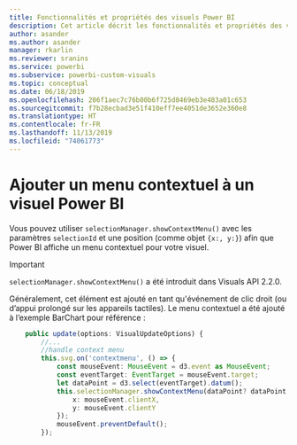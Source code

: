 ```yaml
---
title: Fonctionnalités et propriétés des visuels Power BI
description: Cet article décrit les fonctionnalités et propriétés des visuels Power BI.
author: asander
ms.author: asander
manager: rkarlin
ms.reviewer: sranins
ms.service: powerbi
ms.subservice: powerbi-custom-visuals
ms.topic: conceptual
ms.date: 06/18/2019
ms.openlocfilehash: 206f1aec7c76b00b6f725d8469eb3e483a01c653
ms.sourcegitcommit: f7b28ecbad3e51f410eff7ee4051de3652e360e8
ms.translationtype: HT
ms.contentlocale: fr-FR
ms.lasthandoff: 11/13/2019
ms.locfileid: "74061773"
---
```

# <a name="add-context-menu-to-power-bi-visual"></a>Ajouter un menu contextuel à un visuel Power BI

Vous pouvez utiliser `selectionManager.showContextMenu()` avec les paramètres `selectionId` et une position (comme objet `{x:, y:}`) afin que Power BI affiche un menu contextuel pour votre visuel.

> [!IMPORTANT]
> `selectionManager.showContextMenu()` a été introduit dans Visuals API 2.2.0.

Généralement, cet élément est ajouté en tant qu'événement de clic droit (ou d’appui prolongé sur les appareils tactiles). Le menu contextuel a été ajouté à l’exemple BarChart pour référence :

```typescript
    public update(options: VisualUpdateOptions) {
        //...
        //handle context menu
        this.svg.on('contextmenu', () => {
            const mouseEvent: MouseEvent = d3.event as MouseEvent;
            const eventTarget: EventTarget = mouseEvent.target;
            let dataPoint = d3.select(eventTarget).datum();
            this.selectionManager.showContextMenu(dataPoint? dataPoint.selectionId : {}, {
                x: mouseEvent.clientX,
                y: mouseEvent.clientY
            });
            mouseEvent.preventDefault();
        });
```
